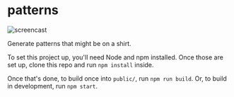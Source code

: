 patterns
========

![screencast](https://cloud.githubusercontent.com/assets/777712/14098143/a4af8f80-f52d-11e5-86fe-def086930f90.gif)

Generate patterns that might be on a shirt.

To set this project up, you'll need Node and npm installed. Once those are set up, clone this repo and run `npm install` inside.

Once that's done, to build once into `public/`, run `npm run build`. Or, to build in development, run `npm start`.
